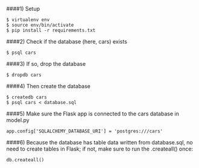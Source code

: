 ####1) Setup

```
$ virtualenv env
$ source env/bin/activate
$ pip install -r requirements.txt
```

####2) Check if the database (here, cars) exists

`$ psql cars`

####3) If so, drop the database

`$ dropdb cars`

####4) Then create the database

```
$ createdb cars
$ psql cars < database.sql
```

####5) Make sure the Flask app is connected to the cars database in model.py

`app.config['SQLALCHEMY_DATABASE_URI'] = 'postgres:///cars'`

####6) Because the database has table data written from database.sql, no need to create tables in Flask; if not, make sure to run the .createall() once:

`db.createall()`
